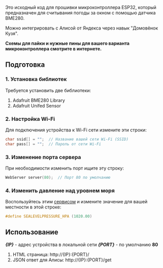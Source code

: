 Это исходный код для прошивки микроконтроллера ESP32, который предназначен для считывания погоды за окном с помощью датчика BME280.

Можно интегрировать с Алисой от Яндекса через навык "Домовёнок Кузя".

**Схемы для пайки и нужные пины для вашего варианта микроконтроллера смотрите в интернете.**

## Подготовка

### 1. Установка библиотек
Требуется установить две библиотеки:
1. Adafruit BME280 Library
2. Adafruit Unifed Sensor

### 2. Настройка Wi-Fi
Для подключения устройства к Wi-Fi сети измените эти строки:

```cpp
char ssid[] = "";  // Название вашей сети Wi-Fi (SSID)
char pass[] = "";  // Пароль от сети Wi-Fi
```

### 3. Изменение порта сервера
При необходимости изменить порт ищите эту строку:

```cpp
WebServer server(80);  // Порт 80 по умолчанию
```

### 4. Изменить давление над уровнем моря
Воспользуйтесь этим [сервисом](https://zoom.earth/maps/pressure/) и измените значение для вашей местности в этой строке:

```cpp
#define SEALEVELPRESSURE_HPA (1020.00)
```

## Использование

***{IP}*** - адрес устройства в локальной сети
***{PORT}*** - по умолчанию **80**

1. HTML страница: http://{IP}:{PORT}/  
2. JSON ответ для Алисы: http://{IP}:{PORT}/get
